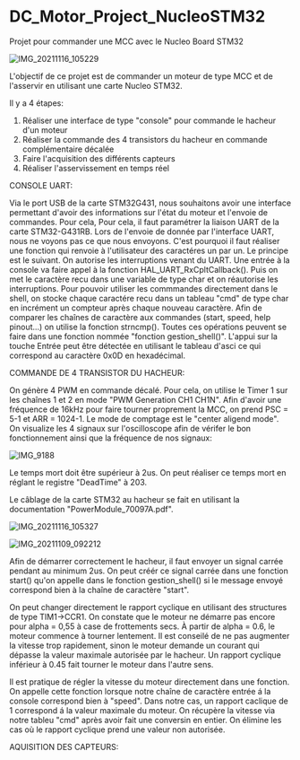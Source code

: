 # DC_Motor_Project_NucleoSTM32
Projet pour commander une MCC avec le Nucleo Board STM32


![IMG_20211116_105229](https://user-images.githubusercontent.com/95878275/145672435-6eff55a5-bf14-4104-b1ba-ca9f1e4762ed.jpg)

L'objectif de ce projet est de commander un moteur de type MCC et de l'asservir en utilisant une carte Nucleo STM32. 

Il y a 4 étapes:

1. Réaliser une interface de type "console" pour commande le hacheur d'un moteur
2. Réaliser la commande des 4 transistors du hacheur en commande complémentaire décalée
3. Faire l'acquisition des différents capteurs
4. Réaliser l'asservissement en temps réel









CONSOLE UART:

Via le port USB de la carte STM32G431, nous souhaitons avoir une interface permettant d'avoir des informations sur l'état du moteur et l'envoie de commandes. Pour cela, 
Pour cela, il faut paramétrer la liaison UART de la carte STM32-G431RB. Lors de l'envoie de donnée par l'interface UART, nous ne voyons pas ce que nous envoyons. C'est pourquoi il faut réaliser une fonction qui renvoie à l'utilisateur des caractéres un par un. 
Le principe est le suivant. On autorise les interruptions venant du UART. Une entrée à la console va faire appel à la fonction HAL_UART_RxCpltCallback(). Puis on met le caractère recu dans une variable de type char et on réautorise les interruptions. 
Pour pouvoir utiliser les commmandes directement dans le shell, on stocke chaque caractére recu dans un tableau "cmd" de type char en incrément un compteur après chaque nouveau caractère. Afin de comparer les chaînes de caractère aux commandes (start, speed, help pinout...) on utilise la fonction strncmp(). Toutes ces opérations peuvent se faire dans une fonction nommée "fonction gestion_shell()". L'appui sur la touche Entrée peut être détectée en utilisant le tableau d'asci ce qui correspond au caractère 0x0D en hexadécimal. 







COMMANDE DE 4 TRANSISTOR DU HACHEUR:

On génère 4 PWM en commande décalé. Pour cela, on utilise le Timer 1 sur les chaînes 1 et 2 en mode "PWM Generation CH1 CH1N". Afin d'avoir une fréquence de 16kHz pour faire tourner proprement la MCC, on prend PSC = 5-1 et ARR = 1024-1. Le mode de comptage est le "center aligend mode". On visualize les 4 signaux sur l'oscilloscope afin de vérifer le bon fonctionnement ainsi que la fréquence de nos signaux:

![IMG_9188](https://user-images.githubusercontent.com/95878275/145674111-7a581ea2-4b7c-4aa9-9c5c-54700eaf9e32.PNG)

Le temps mort doit être supérieur à 2us. On peut réaliser ce temps mort en réglant le registre "DeadTime" à 203.

Le câblage de la carte STM32 au hacheur se fait en utilisant la documentation "PowerModule_70097A.pdf".

![IMG_20211116_105327](https://user-images.githubusercontent.com/95878275/145674224-aaccca4f-5367-4efa-bddf-2fe2d45ffd34.jpg)


![IMG_20211109_092212](https://user-images.githubusercontent.com/95878275/145674236-b6eb5d1b-f74c-4702-8326-4da7fae88389.jpg)

Afin de démarrer correctement le hacheur, il faut envoyer un signal carrée pendant au minimum 2us. On peut créér ce signal carrée dans une fonction start() qu'on appelle dans le fonction gestion_shell() si le message envoyé correspond bien à la chaîne de caractère "start".

On peut changer directement le rapport cyclique en utilisant des structures de type TIM1->CCR1. On constate que le moteur ne démarre pas encore pour alpha = 0,55 à case de frottements secs. À partir de alpha = 0.6, le moteur commence à tourner lentement. Il est conseilé de ne pas augmenter la vitesse trop rapidement, sinon le moteur demande un courant qui dépasse la valeur maximale autorisée par le hacheur. Un rapport cyclique inférieur à 0.45 fait tourner le moteur dans l'autre sens.

Il est pratique de régler la vitesse du moteur directement dans une fonction. On appelle cette fonction lorsque notre chaîne de caractère entrée á la console correspond bien à "speed". Dans notre cas, un rapport caclique de 1 correspond á la valeur maximale du moteur. On récupère la vitesse via notre tableu "cmd" après avoir fait une conversin en entier. On élimine les cas où le rapport cyclique prend une valeur non autorisée.







AQUISITION DES CAPTEURS:



